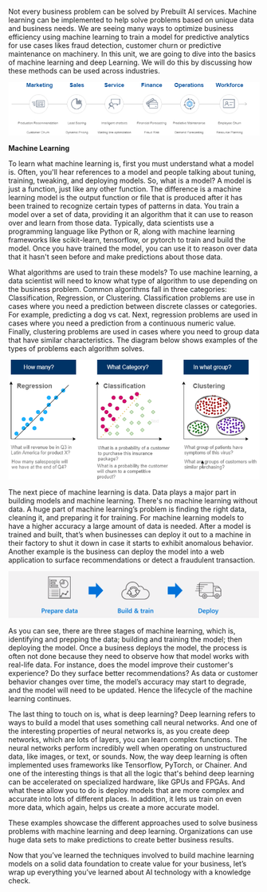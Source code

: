 
Not every business problem can be solved by Prebuilt AI services. Machine learning can be implemented to help solve problems based on unique data and business needs.  We are seeing many ways to optimize business efficiency using machine learning to train a model for predictive analytics for use cases likes fraud detection, customer churn or predictive maintenance on machinery. In this unit, we are going to dive into the basics of machine learning and deep Learning. We will do this by discussing how these methods can be used across industries.

![Diagram showing different industries and the types of problems that machine learning and deep learning can solve.](..\images\5-introduction-to-ml-and-dl-1.png)

**Machine Learning**

To learn what machine learning is, first you must understand what a model is.  Often, you'll hear references to a model and people talking about tuning, training, tweaking, and deploying models.  So, what is a model?  A model is just a function, just like any other function.  The difference is a machine learning model is the output function or file that is produced after it has been trained to recognize certain types of patterns in data. You train a model over a set of data, providing it an algorithm that it can use to reason over and learn from those data.  Typically, data scientists use a programming language like Python or R, along with machine learning frameworks like scikit-learn, tensorflow, or pytorch to train and build the model.  Once you have trained the model, you can use it to reason over data that it hasn't seen before and make predictions about those data.

What algorithms are used to train these models?  To use machine learning, a data scientist will need to know what type of algorithm to use depending on the business problem. Common algorithms fall in three categories: Classification, Regression, or Clustering. Classification problems are use in cases where you need a prediction between discrete classes or categories. For example, predicting a dog vs cat. Next, regression problems are used in cases where you need a prediction from a continuous numeric value.  Finally, clustering problems are used in cases where you need to group data that have similar characteristics.  The diagram below shows examples of the types of problems each algorithm solves.

![Diagram that differentiates different types of algorithms and the problems they solve, including regression, classification, and clustering.](..\images\5-introduction-to-ml-and-dl-2.png)

The next piece of machine learning is data.  Data plays a major part in building models and machine learning.  There's no machine learning without data.  A huge part of machine learning’s problem is finding the right data, cleaning it, and preparing it for training.  For machine learning models to have a higher accuracy a large amount of data is needed.   After a model is trained and built, that’s when businesses can deploy it out to a machine in their factory to shut it down in case it starts to exhibit anomalous behavior.  Another example is the business can deploy the model into a web application to surface recommendations or detect a fraudulent transaction.  

![Diagram that shows the stages of machine learning, starting with prepare data, then build and train, then deploy.](..\images\5-introduction-to-ml-and-dl-3.png)

As you can see, there are three stages of machine learning, which is, identifying and prepping the data; building and training the model; then deploying the model.  Once a business deploys the model, the process is often not done because they need to observe how that model works with real-life data.  For instance, does the model improve their customer's experience?  Do they surface better recommendations?   As data or customer behavior changes over time, the model’s accuracy may start to degrade, and the model will need to be updated.  Hence the lifecycle of the machine learning continues.

The last thing to touch on is, what is deep learning? Deep learning refers to ways to build a model that uses something call neural networks.  And one of the interesting properties of neural networks is, as you create deep networks, which are lots of layers, you can learn complex functions.  The neural networks perform incredibly well when operating on unstructured data, like images, or text, or sounds.  Now, the way deep learning is often implemented uses frameworks like Tensorflow, PyTorch, or Chainer.  And one of the interesting things is that all the logic that's behind deep learning can be accelerated on specialized hardware, like GPUs and FPGAs.  And what these allow you to do is deploy models that are more complex and accurate into lots of different places.  In addition, it lets us train on even more data, which again, helps us create a more accurate model.

These examples showcase the different approaches used to solve business problems with machine learning and deep learning. Organizations can use huge data sets to make predictions to create better business results.

Now that you’ve learned the techniques involved to build machine learning models on a solid data foundation to create value for your business, let’s wrap up everything you’ve learned about AI technology with a knowledge check.
